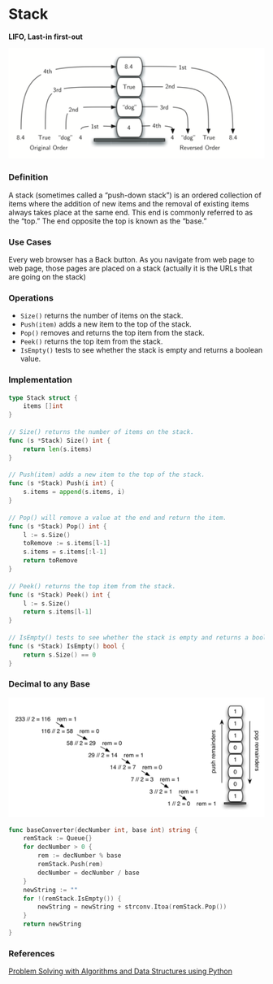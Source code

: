 # Stack

**LIFO, Last-in first-out**

![Queue](../images/data-structures/stack.png)

### Definition
A stack (sometimes called a “push-down stack”) is an ordered collection of items where the addition of
new items and the removal of existing items always takes place at the same end. 
This end is commonly referred to as the “top.” 
The end opposite the top is known as the “base.”

### Use Cases
Every web browser has a Back button. 
As you navigate from web page to web page,
those pages are placed on a stack (actually it is the URLs that are going on the stack)


### Operations
* `Size()` returns the number of items on the stack.
* `Push(item)` adds a new item to the top of the stack.
* `Pop()` removes and returns the top item from the stack.
* `Peek()` returns the top item from the stack.
* `IsEmpty()` tests to see whether the stack is empty and returns a boolean value.

### Implementation

```go
type Stack struct {
    items []int
}

// Size() returns the number of items on the stack.
func (s *Stack) Size() int {
    return len(s.items)
}

// Push(item) adds a new item to the top of the stack.
func (s *Stack) Push(i int) {
    s.items = append(s.items, i)
}

// Pop() will remove a value at the end and return the item.
func (s *Stack) Pop() int {
    l := s.Size()
    toRemove := s.items[l-1]
    s.items = s.items[:l-1]
    return toRemove
}

// Peek() returns the top item from the stack.
func (s *Stack) Peek() int {
    l := s.Size()
    return s.items[l-1]
}

// IsEmpty() tests to see whether the stack is empty and returns a boolean value.
func (s *Stack) IsEmpty() bool {
    return s.Size() == 0
}
```

### Decimal to any Base
![Decimal-to-Binary Conversion](../images/data-structures/dectobin.png)

```go
func baseConverter(decNumber int, base int) string {
	remStack := Queue{}
	for decNumber > 0 {
		rem := decNumber % base
		remStack.Push(rem)
		decNumber = decNumber / base
	}
	newString := ""
	for !(remStack.IsEmpty()) {
		newString = newString + strconv.Itoa(remStack.Pop())
	}
	return newString
}
```

### References
[Problem Solving with Algorithms and Data Structures using Python](https://runestone.academy/ns/books/published/pythonds/index.html)
